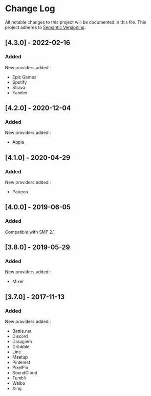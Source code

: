 # Change Log

All notable changes to this project will be documented in this file. This project adheres to [Semantic Versioning](http://semver.org/).

## [4.3.0] - 2022-02-16
### Added
New providers added :
- Epic Games
- Spotify
- Strava
- Yandex

## [4.2.0] - 2020-12-04
### Added
New providers added :
- Apple

## [4.1.0] - 2020-04-29
### Added
New providers added :
- Patreon

## [4.0.0] - 2019-06-05
### Added
Compatible with SMF 2.1 

## [3.8.0] - 2019-05-29
### Added
New providers added :
- Mixer

## [3.7.0] - 2017-11-13
### Added
New providers added :
- Battle.net
- Discord
- Draugiem
- Dribbble
- Line
- Meetup
- Pinterest
- PixelPin
- SoundCloud
- Tumblr
- Weibo
- Xing
